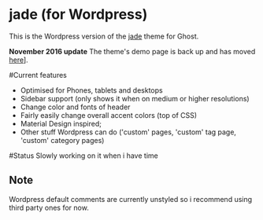 jade (for Wordpress)
==================
This is the Wordpress version of the [jade](https://github.com/boumannm/jade) theme for Ghost.

**November 2016 update**
The theme's demo page is back up and has moved [here](http://michaelboumann.info/collection/#jadewp)].

#Current features
- Optimised for Phones, tablets and desktops
- Sidebar support (only shows it when on medium or higher resolutions)
- Change color and fonts of header
- Fairly easily change overall accent colors (top of CSS)
- Material Design inspired;
- Other stuff Wordpress can do ('custom' pages, 'custom' tag page, 'custom' category pages)

#Status
Slowly working on it when i have time

## Note
Wordpress default comments are currently unstyled so i recommend using third party ones for now.
